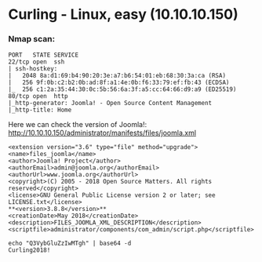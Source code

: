 # Curling - Linux, easy (10.10.10.150)

### Nmap scan:
```
PORT   STATE SERVICE
22/tcp open  ssh
| ssh-hostkey: 
|   2048 8a:d1:69:b4:90:20:3e:a7:b6:54:01:eb:68:30:3a:ca (RSA)
|   256 9f:0b:c2:b2:0b:ad:8f:a1:4e:0b:f6:33:79:ef:fb:43 (ECDSA)
|_  256 c1:2a:35:44:30:0c:5b:56:6a:3f:a5:cc:64:66:d9:a9 (ED25519)
80/tcp open  http
|_http-generator: Joomla! - Open Source Content Management
|_http-title: Home
```

Here we can check the version of Joomla!: http://10.10.10.150/administrator/manifests/files/joomla.xml
```
<extension version="3.6" type="file" method="upgrade">
<name>files_joomla</name>
<author>Joomla! Project</author>
<authorEmail>admin@joomla.org</authorEmail>
<authorUrl>www.joomla.org</authorUrl>
<copyright>(C) 2005 - 2018 Open Source Matters. All rights reserved</copyright>
<license>GNU General Public License version 2 or later; see LICENSE.txt</license>
**<version>3.8.8</version>**
<creationDate>May 2018</creationDate>
<description>FILES_JOOMLA_XML_DESCRIPTION</description>
<scriptfile>administrator/components/com_admin/script.php</scriptfile>
```



```
echo "Q3VybGluZzIwMTgh" | base64 -d
Curling2018!
```
